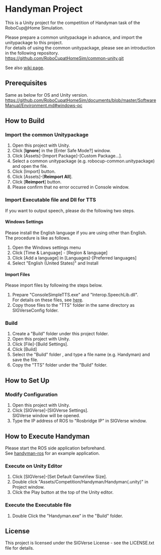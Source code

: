 # Handyman Project

This is a Unity project for the competition of Handyman task of the RoboCup@Home Simulation.

Please prepare a common unitypackage in advance, and import the unitypackage to this project.  
For details of using the common unitypackage, please see an introduction in the following repository.
https://github.com/RoboCupatHomeSim/common-unity.git

See also [wiki page](https://github.com/RoboCupatHomeSim/handyman-unity/wiki).

## Prerequisites

Same as below for OS and Unity version.
https://github.com/RoboCupatHomeSim/documents/blob/master/SoftwareManual/Environment.md#windows-pc

## How to Build

### Import the common Unitypackage

1. Open this project with Unity.
1. Click [**Ignore**] in the [Enter Safe Mode?] window.
1. Click [Assets]-[Import Package]-[Custom Package...].
1. Select a common unitypackage (e.g. robocup-common.unitypackage) and open the file.
1. Click [Import] button.
1. Click [Assets]-[**Reimport All**].
1. Click [**Reimport**] button.
1. Please confirm that no error occurred in Console window.


### Import Executable file and Dll for TTS

If you want to output speech, please do the following two steps.

#### Windows Settings
Please install the English language if you are using other than English.  
The procedure is like as follows.
1. Open the Windows settings menu
2. Click [Time & Language] - [Region & language]
3. Click [Add a language] in [Languages]-[Preferred languages]
4. Select "English (United States)" and Install

#### Import Files
Please import files by following the steps below.
1. Prepare "ConsoleSimpleTTS.exe" and "Interop.SpeechLib.dll".  
For details on these files, see [here](https://github.com/RoboCupatHomeSim/console-simple-tts).
2. Copy those files to the "TTS" folder in the same directory as SIGVerseConfig folder.


### Build
1. Create a "Build" folder under this project folder.
1. Open this project with Unity.
1. Click [File]-[Build Settings].
1. Click [Build]
1. Select the "Build" folder , and type a file name (e.g. Handyman) and save the file.
1. Copy the "TTS" folder under the "Build" folder.

## How to Set Up

### Modify Configuration

1. Open this project with Unity.
2. Click [SIGVerse]-[SIGVerse Settings].  
SIGVerse window will be opened.
3. Type the IP address of ROS to "Rosbridge IP" in SIGVerse window.

## How to Execute Handyman

Please start the ROS side application beforehand.  
See [handyman-ros](https://github.com/RoboCupatHomeSim/handyman-ros) for an example application.

### Execute on Unity Editor
1. Click [SIGVerse]-[Set Default GameView Size].
2. Double click "Assets/Competition/Handyman/Handyman(.unity)" in Project window.
3. Click the Play button at the top of the Unity editor.

### Execute the Executable file
1. Double Click the "Handyman.exe" in the "Build" folder.

## License

This project is licensed under the SIGVerse License - see the LICENSE.txt file for details.
